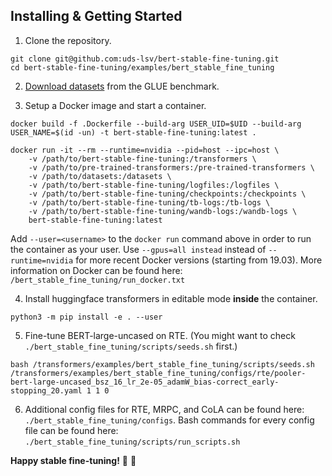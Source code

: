 ## Installing & Getting Started

1. Clone the repository.

````
git clone git@github.com:uds-lsv/bert-stable-fine-tuning.git
cd bert-stable-fine-tuning/examples/bert_stable_fine_tuning
````

2. [Download datasets](https://github.com/nyu-mll/jiant/blob/master/scripts/download_glue_data.py) from the GLUE benchmark.

3. Setup a Docker image and start a container. 

````
docker build -f .Dockerfile --build-arg USER_UID=$UID --build-arg USER_NAME=$(id -un) -t bert-stable-fine-tuning:latest .

docker run -it --rm --runtime=nvidia --pid=host --ipc=host \
    -v /path/to/bert-stable-fine-tuning:/transformers \
    -v /path/to/pre-trained-transformers:/pre-trained-transformers \
    -v /path/to/datasets:/datasets \
    -v /path/to/bert-stable-fine-tuning/logfiles:/logfiles \
    -v /path/to/bert-stable-fine-tuning/checkpoints:/checkpoints \
    -v /path/to/bert-stable-fine-tuning/tb-logs:/tb-logs \
    -v /path/to/bert-stable-fine-tuning/wandb-logs:/wandb-logs \
    bert-stable-fine-tuning:latest
````

Add `--user=<username>` to the `docker run` command above in order to run the container as your user. Use `--gpus=all instead` instead of `--runtime=nvidia` for more recent Docker versions (starting from 19.03). More information on Docker can be found here: `/bert_stable_fine_tuning/run_docker.txt`

4. Install huggingface transformers in editable mode **inside** the container.

````
python3 -m pip install -e . --user
````

5. Fine-tune BERT-large-uncased on RTE. (You might want to check `./bert_stable_fine_tuning/scripts/seeds.sh` first.) 

````
bash /transformers/examples/bert_stable_fine_tuning/scripts/seeds.sh /transformers/examples/bert_stable_fine_tuning/configs/rte/pooler-bert-large-uncased_bsz_16_lr_2e-05_adamW_bias-correct_early-stopping_20.yaml 1 1 0  
````

6. Additional config files for RTE, MRPC, and CoLA can be found here: `./bert_stable_fine_tuning/configs`. Bash commands for every config file can be found here: `./bert_stable_fine_tuning/scripts/run_scripts.sh`

**Happy stable fine-tuning!** :rocket: :metal: 

